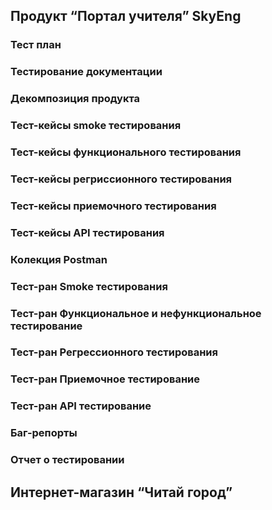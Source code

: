 ## Продукт “Портал учителя” SkyEng
### Тест план
### Тестирование документации
### Декомпозиция продукта
### Тест-кейсы smoke тестирования
### Тест-кейсы функционального тестирования
### Тест-кейсы регриссионного тестирования
### Тест-кейсы приемочного тестирования
### Тест-кейсы API тестирования
### Колекция Postman
### Тест-ран Smoke тестирования
### Тест-ран Функциональное и нефункциональное тестирование
### Тест-ран Регрессионного тестирования
### Тест-ран Приемочное тестирование
### Тест-ран API тестирование
### Баг-репорты
### Отчет о тестировании

## Интернет-магазин “Читай город”

